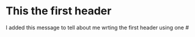 # This the first header


I added this message to tell about me wrting the first header using one #
